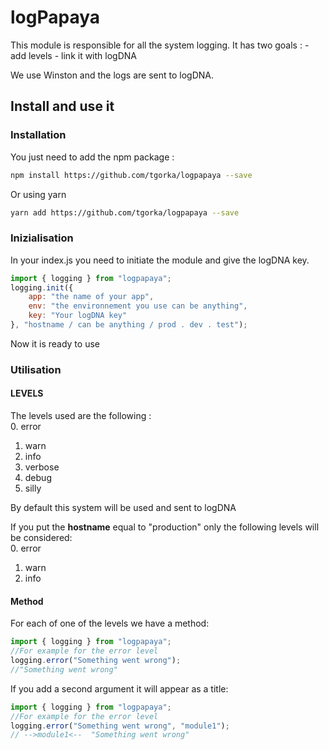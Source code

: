 # logPapaya

This module is responsible for all the system logging.
It has two goals : 
    - add levels
    - link it with logDNA

We use Winston and the logs are sent to logDNA.

## Install and use it

### Installation

You just need to add the npm package :
```bash
npm install https://github.com/tgorka/logpapaya --save
```

Or using yarn 
```bash
yarn add https://github.com/tgorka/logpapaya --save
```

### Inizialisation

In your index.js you need to initiate the module and give the logDNA key.
```javascript
import { logging } from "logpapaya";
logging.init({
    app: "the name of your app",
    env: "the environnement you use can be anything",
    key: "Your logDNA key"
}, "hostname / can be anything / prod . dev . test");
```

Now it is ready to use


### Utilisation

#### LEVELS

The levels used are the following : 
<br />
0. error
1. warn
2. info 
3. verbose
4. debug
5. silly

By default this system will be used and sent to logDNA

If you put the **hostname** equal to "production" only the following levels will be considered: 
<br />
0. error
1. warn
2. info

#### Method

For each of one of the levels we have a method: 
```javascript
import { logging } from "logpapaya";
//For example for the error level
logging.error("Something went wrong");
//"Something went wrong"
```

If you add a second argument it will appear as a title:
```javascript
import { logging } from "logpapaya";
//For example for the error level
logging.error("Something went wrong", "module1");
// -->module1<--  "Something went wrong"
```